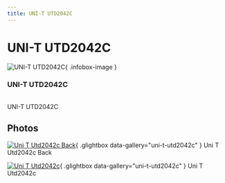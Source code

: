 ```yaml
---
title: UNI-T UTD2042C
---
```


# UNI-T UTD2042C

<div class="infobox" markdown>

![UNI-T UTD2042C](./img/UNI-T_UTD2042C_back.png){ .infobox-image }

### UNI-T UTD2042C

| | |
|---|---|

</div>

[](./img/UNI-T_UTD2042C.png)  [](./img/UNI-T_UTD2042C.png)UNI-T UTD2042C

## Photos

<div class="photo-grid" markdown>

[![Uni T Utd2042c Back](./img/UNI-T_UTD2042C_back.png)](./img/UNI-T_UTD2042C_back.png "Uni T Utd2042c Back"){ .glightbox data-gallery="uni-t-utd2042c" }
<span class="caption">Uni T Utd2042c Back</span>

[![Uni T Utd2042c](./img/UNI-T_UTD2042C.png)](./img/UNI-T_UTD2042C.png "Uni T Utd2042c"){ .glightbox data-gallery="uni-t-utd2042c" }
<span class="caption">Uni T Utd2042c</span>

</div>
